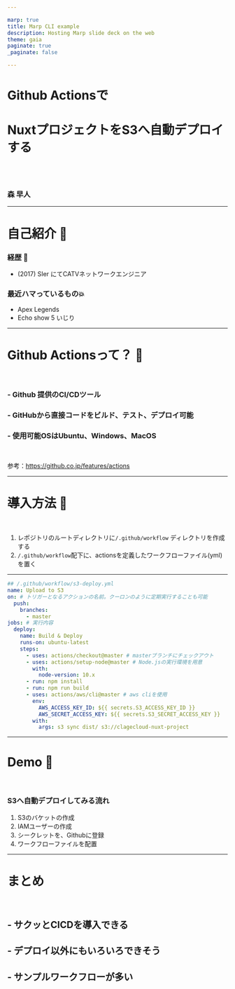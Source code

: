 ```yaml
---

marp: true
title: Marp CLI example
description: Hosting Marp slide deck on the web
theme: gaia
paginate: true
_paginate: false

---
```



# <!--fit--> Github Actionsで
# <!--fit--> NuxtプロジェクトをS3へ自動デプロイする
<br>
<br>

### 森 早人


---

# 自己紹介 :tada:


### 経歴  :book:
- (2017) SIer にてCATVネットワークエンジニア

### 最近ハマっているもの:boom:
- Apex Legends
- Echo show 5 いじり

---

#  Github Actionsって？ :eyes:
<br>

### -  Github 提供のCI/CDツール
### -  GitHubから直接コードをビルド、テスト、デプロイ可能
### -  使用可能OSはUbuntu、Windows、MacOS 

<br>

参考：https://github.co.jp/features/actions


---

# 導入方法 :tada:

<br>

1. レポジトリのルートディレクトリに`/.github/workflow` ディレクトリを作成する
2. `/.github/workflow`配下に、actionsを定義したワークフローファイル(yml)を置く

---
```yml
## /.github/workflow/s3-deploy.yml
name: Upload to S3
on: # トリガーとなるアクションの名前。クーロンのように定期実行することも可能
  push:
    branches:
      - master
jobs: # 実行内容
  deploy:
    name: Build & Deploy
    runs-on: ubuntu-latest
    steps:
      - uses: actions/checkout@master # masterブランチにチェックアウト
      - uses: actions/setup-node@master # Node.jsの実行環境を用意
        with:
          node-version: 10.x
      - run: npm install
      - run: npm run build
      - uses: actions/aws/cli@master # aws cliを使用
        env:
          AWS_ACCESS_KEY_ID: ${{ secrets.S3_ACCESS_KEY_ID }}
          AWS_SECRET_ACCESS_KEY: ${{ secrets.S3_SECRET_ACCESS_KEY }}
        with:
          args: s3 sync dist/ s3://clagecloud-nuxt-project
```

---

# Demo :corn:

<br>

### S3へ自動デプロイしてみる流れ

1. S3のバケットの作成
2. IAMユーザーの作成
3. シークレットを、Githubに登録
4. ワークフローファイルを配置

---

# まとめ
<br>

## - サクッとCICDを導入できる
## - デプロイ以外にもいろいろできそう
## - サンプルワークフローが多い
